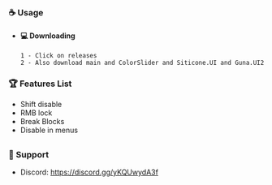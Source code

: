 ### ☕ Usage  
- #### 💻 Downloading
     ```
     1 - Click on releases
     2 - Also download main and ColorSlider and Siticone.UI and Guna.UI2
    ```

### 🏆 Features List
- Shift disable
- RMB lock
- Break Blocks
- Disable in menus

##   

### 🧰 Support
- Discord: https://discord.gg/yKQUwydA3f
